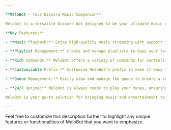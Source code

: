 ```yaml
---

**MeloBot - Your Discord Music Companion**

MeloBot is a versatile Discord bot designed to be your ultimate music companion. With MeloBot, you can bring the joy of music to your Discord server effortlessly. Whether you want to listen to your favorite tracks, create playlists, or even discover new music, MeloBot has you covered.

**Key Features:**

- **Music Playback:** Enjoy high-quality music streaming with support for a wide range of audio sources, including YouTube, Spotify, and more.

- **Playlist Management:** Create and manage playlists to keep your favorite tracks organized and ready to play at any time.

- **Rich Commands:** MeloBot offers a variety of commands for controlling playback, adjusting volume, and skipping tracks, all with simple and intuitive syntax.

- **Customizable Prefix:** Customize MeloBot's prefix to make it easy to interact with the bot in a way that suits your server's needs.

- **Queue Management:** Easily view and manage the queue to ensure a seamless listening experience for everyone on your server.

- **24/7 Uptime:** MeloBot is always ready to play your tunes, ensuring that your server's music needs are met around the clock.

MeloBot is your go-to solution for bringing music and entertainment to your Discord community. It's reliable, easy to use, and packed with features to enhance your Discord server's music experience. Get MeloBot today and start grooving to the beat!

---
```


Feel free to customize this description further to highlight any unique features or functionalities of MeloBot that you want to emphasize.

